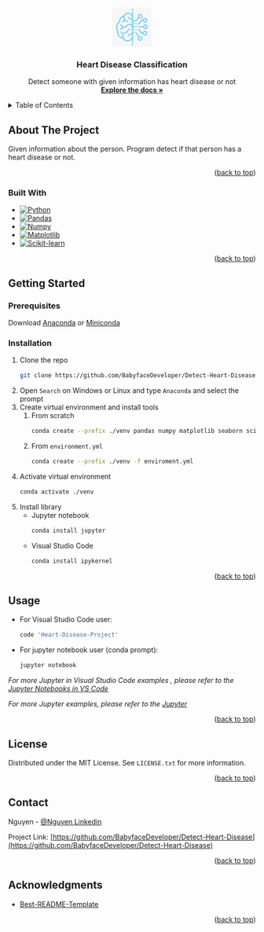 <a name="readme-top"></a>



<!-- PROJECT LOGO -->
<br />
<div align="center">
  <a href="https://github.com/BabyfaceDeveloper/Detect-Heart-Disease">
    <img src="images/logo.png" alt="Logo" width="80" height="80">
  </a>

<h3 align="center">Heart Disease Classification</h3>

  <p align="center">
    Detect someone with given information has heart disease or not
    <br />
    <a href="https://github.com/BabyfaceDeveloper/Detect-Heart-Disease"><strong>Explore the docs »</strong></a>
    <br />
  </p>
</div>



<!-- TABLE OF CONTENTS -->
<details>
  <summary>Table of Contents</summary>
  <ol>
    <li>
      <a href="#about-the-project">About The Project</a>
      <ul>
        <li><a href="#built-with">Built With</a></li>
      </ul>
    </li>
    <li>
      <a href="#getting-started">Getting Started</a>
      <ul>
        <li><a href="#prerequisites">Prerequisites</a></li>
        <li><a href="#installation">Installation</a></li>
      </ul>
    </li>
    <li><a href="#usage">Usage</a></li>
    <li><a href="#license">License</a></li>
    <li><a href="#contact">Contact</a></li>
    <li><a href="#acknowledgments">Acknowledgments</a></li>
  </ol>
</details>



<!-- ABOUT THE PROJECT -->
## About The Project

Given information about the person. Program detect if that person has a heart disease or not.

<p align="right">(<a href="#readme-top">back to top</a>)</p>



### Built With

* [![Python][Python]][Python-url]
* [![Pandas][Pandas]][Pandas-url]
* [![Numpy][Numpy]][Numpy-url]
* [![Matplotlib][Matplotlib]][Matplotlib-url]
* [![Scikit-learn][Scikit-learn]][Scikit-learn-url]

<p align="right">(<a href="#readme-top">back to top</a>)</p>



<!-- GETTING STARTED -->
## Getting Started

### Prerequisites

Download [Anaconda](https://www.anaconda.com/products/distribution) or [Miniconda](https://docs.conda.io/en/latest/miniconda.html)

### Installation

1. Clone the repo
   ```sh
   git clone https://github.com/BabyfaceDeveloper/Detect-Heart-Disease.git
   ```
2. Open `Search` on Windows or Linux and type `Anaconda` and select the prompt
3. Create virtual environment and install tools
   1. From scratch
      ```sh
      conda create --prefix ./venv pandas numpy matplotlib seaborn scikit-learn 
      ```
   2. From `environment.yml`
      ```sh
      conda create --prefix ./venv -f enviroment.yml
      ```
4. Activate virtual environment
   ```sh
   conda activate ./venv
   ```
5. Install library
   * Jupyter notebook 
      ```sh
      conda install jupyter
      ```
   * Visual Studio Code 
      ```powershell
      conda install ipykernel
      ```

<p align="right">(<a href="#readme-top">back to top</a>)</p>



<!-- USAGE EXAMPLES -->
## Usage

- For Visual Studio Code user:
   ```powershell
   code 'Heart-Disease-Project'
   ```
- For jupyter notebook user (conda prompt):
   ```sh
   jupyter notebook
   ```

_For more Jupyter in Visual Studio Code examples , please refer to the [Jupyter Notebooks in VS Code](https://code.visualstudio.com/docs/datascience/jupyter-notebooks)_

_For more Jupyter examples, please refer to the [Jupyter](https://jupyter.org/install)_

<p align="right">(<a href="#readme-top">back to top</a>)</p>



<!-- LICENSE -->
## License

Distributed under the MIT License. See `LICENSE.txt` for more information.

<p align="right">(<a href="#readme-top">back to top</a>)</p>



<!-- CONTACT -->
## Contact

Nguyen - [@Nguyen Linkedin](https://www.linkedin.com/in/binhnguyennguyen/)

Project Link: [https://github.com/BabyfaceDeveloper/Detect-Heart-Disease](https://github.com/BabyfaceDeveloper/Detect-Heart-Disease)

<p align="right">(<a href="#readme-top">back to top</a>)</p>



<!-- ACKNOWLEDGMENTS -->
## Acknowledgments

* [Best-README-Template](https://github.com/othneildrew/Best-README-Template)

<p align="right">(<a href="#readme-top">back to top</a>)</p>



<!-- MARKDOWN LINKS & IMAGES -->
<!-- https://www.markdownguide.org/basic-syntax/#reference-style-links -->

<!-- How to make badages Reference -->
<!-- https://github.com/Ileriayo/markdown-badges -->
<!-- https://javascript.plainenglish.io/how-to-make-custom-language-badges-for-your-profile-using-shields-io-d2aeaf016b6b -->

[contributors-shield]: https://img.shields.io/github/contributors/github_username/repo_name.svg?style=for-the-badge
[contributors-url]: https://github.com/BabyfaceDeveloper/Detect-Heart-Disease/graphs/contributors

[forks-shield]: https://img.shields.io/github/forks/github_username/repo_name.svg?style=for-the-badge
[forks-url]: https://github.com/BabyfaceDeveloper/Detect-Heart-Disease/network/members

[stars-shield]: https://img.shields.io/github/stars/github_username/repo_name.svg?style=for-the-badge
[stars-url]: https://github.com/BabyfaceDeveloper/Detect-Heart-Disease/stargazers

[issues-shield]: https://img.shields.io/github/issues/github_username/repo_name.svg?style=for-the-badge
[issues-url]: https://github.com/BabyfaceDeveloper/Detect-Heart-Disease/issues

[license-shield]: https://img.shields.io/github/license/github_username/repo_name.svg?style=for-the-badge
[license-url]: https://github.com/BabyfaceDeveloper/Detect-Heart-Disease/blob/master/LICENSE.txt

[linkedin-shield]: https://img.shields.io/badge/-LinkedIn-black.svg?style=for-the-badge&logo=linkedin&colorB=555
[linkedin-url]: https://linkedin.com/in/linkedin_username

[product-screenshot]: images/screenshot.png

[Python]: https://img.shields.io/badge/python-3670A0?style=for-the-badge&logo=python&logoColor=ffdd54
[Python-url]: https://www.python.org/downloads/

[Pandas]: https://img.shields.io/badge/pandas-%23150458.svg?style=for-the-badge&logo=pandas&logoColor=white
[Pandas-url]: https://pandas.pydata.org/

[Matplotlib]: https://img.shields.io/badge/Matplotlib-%23ffffff.svg?style=for-the-badge&logo=Matplotlib&logoColor=black
[Matplotlib-url]: https://matplotlib.org/

[scikit-learn]: https://img.shields.io/badge/scikit--learn-%23F7931E.svg?style=for-the-badge&logo=scikit-learn&logoColor=white
[scikit-learn-url]: https://scikit-learn.org/stable/

[NumPy]: https://img.shields.io/badge/numpy-%23013243.svg?style=for-the-badge&logo=numpy&logoColor=white
[NumPy-url]: https://numpy.org/
